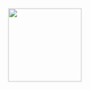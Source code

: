<h3 align="center>
  Bonk.io Football League
</h3>
<p align="center">
  <img width="150" height="150" src="https://cdn.discordapp.com/attachments/571302596686643200/571307788396003328/football.png">
</p>
